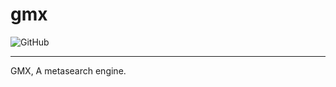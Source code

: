 # gmx
![GitHub](https://img.shields.io/github/license/gamemaster123356/gmx?style=flat-square)
<hr>
GMX, A metasearch engine.

